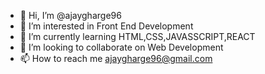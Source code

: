 - 👋 Hi, I’m @ajaygharge96
- 👀 I’m interested in Front End Development
- 🌱 I’m currently learning HTML,CSS,JAVASSCRIPT,REACT
- 💞️ I’m looking to collaborate on Web Development
- 📫 How to reach me ajaygharge96@gmail.com

<!---
ajaygharge96/ajaygharge96 is a ✨ special ✨ repository because its `README.md` (this file) appears on your GitHub profile.
You can click the Preview link to take a look at your changes.
--->
